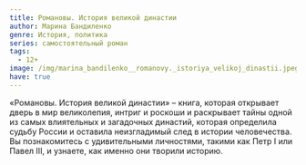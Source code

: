 ```yaml
---
title: Романовы. История великой династии
author: Марина Бандиленко
genre: История, политика
series: самостоятельный роман
tags:
  - 12+
image: /img/marina_bandilenko__romanovy._istoriya_velikoj_dinastii.jpeg
have: true
---
```

«Романовы. История великой династии» – книга, которая открывает дверь в мир великолепия, интриг и роскоши и раскрывает тайны одной из самых влиятельных и загадочных династий, которая определила судьбу России и оставила неизгладимый след в истории человечества. Вы познакомитесь с удивительными личностями, такими как Петр I или Павел III, и узнаете, как именно они творили историю.